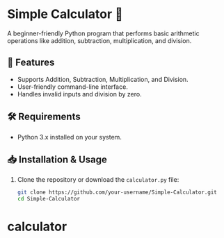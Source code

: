# Simple Calculator 🧮

A beginner-friendly Python program that performs basic arithmetic operations like addition, subtraction, multiplication, and division.

## 🚀 Features
- Supports Addition, Subtraction, Multiplication, and Division.
- User-friendly command-line interface.
- Handles invalid inputs and division by zero.

## 🛠️ Requirements
- Python 3.x installed on your system.

## 📥 Installation & Usage
1. Clone the repository or download the `calculator.py` file:
   ```sh
   git clone https://github.com/your-username/Simple-Calculator.git
   cd Simple-Calculator
# calculator
